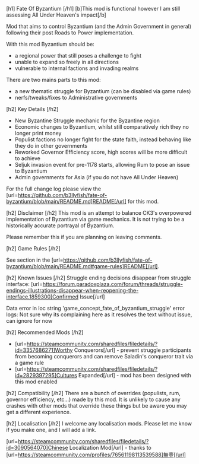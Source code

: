 ﻿[h1] Fate Of Byzantium [/h1]
[b]This mod is functional however I am still assessing All Under Heaven's impact[/b]

Mod that aims to control Byzantium (and the Admin Government in general) following their post Roads to Power implementation.

With this mod Byzantium should be:
* a regional power that still poses a challenge to fight
* unable to expand so freely in all directions
* vulnerable to internal factions and invading realms

There are two mains parts to this mod:
* a new thematic struggle for Byzantium (can be disabled via game rules)
* nerfs/tweaks/fixes to Administrative governments

[h2] Key Details [/h2]
* New Byzantine Struggle mechanic for the Byzantine region
* Economic changes to Byzantium, whilst still comparatively rich they no longer print money
* Populist factions no longer fight for the state faith, instead behaving like they do in other governments
* Reworked Governor Efficiency score, high scores will be more difficult to achieve
* Seljuk invasion event for pre-1178 starts, allowing Rum to pose an issue to Byzantium
* Admin governments for Asia (if you do not have All Under Heaven)

For the full change log please view the [url=https://github.com/b3llyfish/fate-of-byzantium/blob/main/README.md]README[/url] for this mod.

[h2] Disclaimer [/h2]
This mod is an attempt to balance CK3's overpowered implementation of Byzantium via game mechanics. It is not trying to be a historically accurate portrayal of Byzantium.

Please remember this if you are planning on leaving comments.

[h2] Game Rules [/h2]

See section in the [url=https://github.com/b3llyfish/fate-of-byzantium/blob/main/README.md#game-rules]README[/url].

[h2] Known Issues [/h2]
Struggle ending decisions disappear from struggle interface: [url=https://forum.paradoxplaza.com/forum/threads/struggle-endings-illustrations-disappear-when-reopening-the-interface.1859300]Confirmed Issue[/url]

Data error in loc string 'game_concept_fate_of_byzantium_struggle' error logs: Not sure why its complaining here as it resolves the text without issue, can ignore for now

[h2] Recommended Mods [/h2]
* [url=https://steamcommunity.com/sharedfiles/filedetails/?id=3357686271]Worthy Conquerors[/url] - prevent struggle participants from becoming conquerors and can remove Saladin's conqueror trait via a game rule
* [url=https://steamcommunity.com/sharedfiles/filedetails/?id=2829397295]Cultures Expanded[/url] - mod has been designed with this mod enabled

[h2] Compatibility [/h2]
There are a bunch of overrides (populists, rum, governor efficiency, etc...) made by this mod. It is unlikely to cause any crashes with other mods that override these things but be aware you may get a different experience.

[h2] Localisation [/h2]
I welcome any localisation mods. Please let me know if you make one, and I will add a link.

[url=https://steamcommunity.com/sharedfiles/filedetails/?id=3090564070]Chinese Localization Mod[/url] - thanks to [url=https://steamcommunity.com/profiles/76561198113539588]無壹[/url]